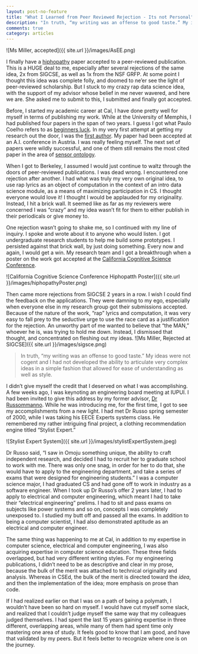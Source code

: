 ```yaml
---
layout: post-no-feature
title: "What I Learned from Peer Reviewed Rejection - Its not Personal"
description: "In truth, “my writing was an offense to good taste.” My ideas were not cogent and I had not developed the ability to articulate very complex ideas in a simple fashion that allowed for ease of understanding as well as style."
comments: true
category: articles
--- 
```


![Ms Miller, accepted]({{ site.url }}/images/AsEE.png)

I finally have a [hiphopathy](http://www.omojumiller.com/hiphopathy) paper accepted to a peer-reviewed publication. This is a HUGE deal to me, especially after several rejections of the same idea, 2x from SIGCSE, as well as 1x from the NSF GRFP. At some point I thought this idea was complete folly, and doomed to ne’er see the light of peer-reviewed scholarship. But I stuck to my crazy rap data science idea, with the support of my advisor whose belief in me never wavered, and here we are. She asked me to submit to this, I submitted and finally got accepted.


Before, I started my academic career at Cal, I have done pretty well for myself in terms of publishing my work. While at the University of Memphis, I had published four papers in the span of two years. I guess I got what Paulo Coelho refers to as [beginners luck](http://www.goodreads.com/quotes/32467-every-search-begins-with-beginner-s-luck-and-every-search-ends). In my very first attempt at getting my research out the door, I was the [first author](http://www.actapress.com/PaperInfo.aspx?PaperID=15878&reason=500). My paper had been accepted at an A.I. conference in Austria. I was really feeling myself. The next set of papers were wildly successful, and one of them still remains the most cited paper in the area of [sensor ontology](https://scholar.google.com/citations?view_op=view_citation&hl=en&user=E7z_wrwAAAAJ&citation_for_view=E7z_wrwAAAAJ%3Au5HHmVD_uO8C).

When I got to Berkeley, I assumed I would just continue to waltz through the doors of peer-reviewed publications. I was dead wrong. I encountered one rejection after another. I had what was truly my very own original idea, to use rap lyrics as an object of computation in the context of an intro data science module, as a means of maximizing participation in CS. I thought everyone would love it! I thought I would be applauded for my originality. Instead, I hit a brick wall. It seemed like as far as my reviewers were concerned I was “crazy” and my idea wasn’t fit for them to either publish in their periodicals or give money to.



One rejection wasn’t going to shake me, so I continued with my line of inquiry. I spoke and wrote about it to anyone who would listen. I got undergraduate research students to help me build some prototypes. I persisted against that brick wall, by just doing something. Every now and again, I would get a win. My research team and I got a breakthrough when a poster on the work got accepted at the [California Cognitive Science Conference](http://cssa.berkeley.edu/ccsc13.html).

![California Cognitive Science Conference Hiphopatth Poster]({{ site.url }}/images/hiphopathyPoster.png)

Then came more rejections from SIGCSE 2 years in a row. I wish I could find the feedback on the applications. They were damning to my ego, especially when everyone else in my research group got their submissions accepted. Because of the nature of the work, “rap” lyrics and computation, it was very easy to fall prey to the seductive urge to use the race card as a justification for the rejection. An unworthy part of me wanted to believe that “the MAN,” whoever he is, was trying to hold me down. Instead, I dismissed that thought, and concentrated on fleshing out my ideas.
![Ms Miller, Rejected at SIGCSE]({{ site.url }}/images/sigsce.png)

>In truth, “my writing was an offense to good taste.” My ideas were not cogent and I had not developed the ability to articulate very complex ideas in a simple fashion that allowed for ease of understanding as well as style.

I didn’t give myself the credit that I deserved on what I was accomplishing. A few weeks ago, I was keynoting an engineering board meeting at IUPUI. I had been invited to give this address by my former advisor, [Dr Russommanno](http://www.engr.iupui.edu/main/people/detail.php?id=drussoma). While he was introducing me, for the first time, I got to see my accomplishments from a new light. I had met Dr Russo spring semester of 2000, while I was taking his EECE Experts systems class. He remembered my rather intriguing final project, a clothing recommendation engine titled “Stylist Expert.”

![Stylist Expert System]({{ site.url }}/images/stylistExpertSystem.jpeg)

Dr Russo said, “I saw in Omoju something unique, the ability to craft independent research, and decided I had to recruit her to graduate school to work with me. There was only one snag, in order for her to do that, she would have to apply to the engineering department, and take a series of exams that were designed for engineering students.” I was a computer science major, I had graduated CS and had gone off to work in industry as a software engineer. When I took up Dr Russo’s offer 2 years later, I had to apply to electrical and computer engineering, which meant I had to take their “electrical engineering” prelims. I had to sit and pass exams on subjects like power systems and so on, concepts I was completely unexposed to. I studied my butt off and passed all the exams. In addition to being a computer scientist, I had also demonstrated aptitude as an electrical and computer engineer.

The same thing was happening to me at Cal, in addition to my expertise in computer science, electrical and computer engineering, I was also acquiring expertise in computer science education. These three fields overlapped, but had very different writing styles. For my engineering publications, I didn’t need to be as descriptive and clear in my prose, because the bulk of the merit was attached to technical originality and analysis. Whereas in CSEd, the bulk of the merit is directed toward the _idea_, and then the implementation of the idea; more emphasis on prose than code.

If I had realized earlier on that I was on a path of being a polymath, I wouldn’t have been so hard on myself. I would have cut myself some slack, and realized that I couldn’t judge myself the same way that my colleagues judged themselves. I had spent the last 15 years gaining expertise in three different, overlapping areas, while many of them had spent time only mastering one area of study. It feels good to know that I am good, and have that validated by my peers. But it feels better to recognize where one is on the journey.